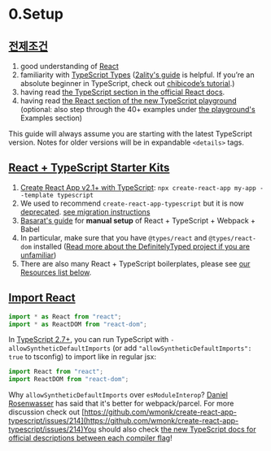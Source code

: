 # 0.Setup

## [전제조건](https://react-typescript-cheatsheet.netlify.app/docs/basic/setup#prerequisites)

1. good understanding of [React](https://reactjs.org/)
2. familiarity with [TypeScript Types](https://www.typescriptlang.org/docs/handbook/basic-types.html) \([2ality's guide](http://2ality.com/2018/04/type-notation-typescript.html) is helpful. If you’re an absolute beginner in TypeScript, check out [chibicode’s tutorial](https://ts.chibicode.com/todo/).\)
3. having read [the TypeScript section in the official React docs](https://reactjs.org/docs/static-type-checking.html#typescript).
4. having read [the React section of the new TypeScript playground](http://www.typescriptlang.org/play/index.html?jsx=2&esModuleInterop=true&e=181#example/typescript-with-react) \(optional: also step through the 40+ examples under [the playground's](http://www.typescriptlang.org/play/index.html) Examples section\)

This guide will always assume you are starting with the latest TypeScript version. Notes for older versions will be in expandable `<details>` tags.

## [React + TypeScript Starter Kits](https://react-typescript-cheatsheet.netlify.app/docs/basic/setup/#react--typescript-starter-kits)

1. [Create React App v2.1+ with TypeScript](https://facebook.github.io/create-react-app/docs/adding-typescript): `npx create-react-app my-app --template typescript`
2. We used to recommend `create-react-app-typescript` but it is now [deprecated](https://www.reddit.com/r/reactjs/comments/a5919a/createreactapptypescript_has_been_archived_rip/). [see migration instructions](https://vincenttunru.com/migrate-create-react-app-typescript-to-create-react-app/)
3. [Basarat's guide](https://github.com/basarat/typescript-react/tree/master/01%20bootstrap) for **manual setup** of React + TypeScript + Webpack + Babel
4. In particular, make sure that you have `@types/react` and `@types/react-dom` installed \([Read more about the DefinitelyTyped project if you are unfamiliar](https://definitelytyped.org/)\)
5. There are also many React + TypeScript boilerplates, please see [our Resources list below](https://github.com/typescript-cheatsheets/react-typescript-cheatsheet#recommended-react--typescript-codebases-to-learn-from).

## [Import React](https://react-typescript-cheatsheet.netlify.app/docs/basic/setup/#import-react)

```jsx
import * as React from "react";
import * as ReactDOM from "react-dom";
```

In [TypeScript 2.7+](https://www.typescriptlang.org/docs/handbook/release-notes/typescript-2-7.html), you can run TypeScript with `-allowSyntheticDefaultImports` \(or add `"allowSyntheticDefaultImports": true` to tsconfig\) to import like in regular jsx:

```jsx
import React from "react";
import ReactDOM from "react-dom";
```

Why `allowSyntheticDefaultImports` over `esModuleInterop`? [Daniel Rosenwasser](https://twitter.com/drosenwasser/status/1003097042653073408) has said that it's better for webpack/parcel. For more discussion check out [https://github.com/wmonk/create-react-app-typescript/issues/214](https://github.com/wmonk/create-react-app-typescript/issues/214)You should also check [the new TypeScript docs for official descriptions between each compiler flag](https://www.typescriptlang.org/v2/en/tsconfig#allowSyntheticDefaultImports)!

